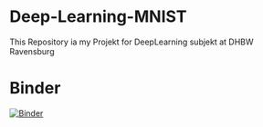 # Deep-Learning-MNIST
This Repository ia my Projekt for DeepLearning subjekt at DHBW Ravensburg
# Binder
[![Binder](https://mybinder.org/badge_logo.svg)](https://mybinder.org/v2/gh/MHanakam/Deep-Learning-MNIST/main?labpath=DeepLearning.ipynb)


